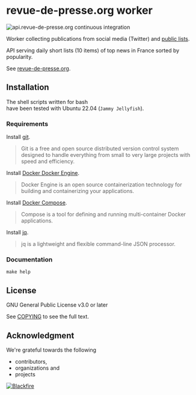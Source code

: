 # revue-de-presse.org worker

![api.revue-de-presse.org continuous integration](https://github.com/thierrymarianne/api.revue-de-presse.org/actions/workflows/continuous-integration.yml/badge.svg)

Worker collecting publications from social media (Twitter) and [public lists](https://help.twitter.com/en/using-twitter/twitter-lists).

API serving daily short lists (10 items) of top news in France sorted by popularity.

See [revue-de-presse.org](https://revue-de-presse.org).

## Installation

The shell scripts written for bash   
have been tested with Ubuntu 22.04 (`Jammy Jellyfish`).

### Requirements

Install [git](https://git-scm.com/downloads).
> Git is a free and open source distributed version control system designed 
> to handle everything from small to very large projects with speed and efficiency.

Install [Docker Docker Engine](https://docs.docker.com/engine/install/).
> Docker Engine is an open source containerization technology for building and containerizing your applications.

Install [Docker Compose](https://docs.docker.com/compose/install/).
> Compose is a tool for defining and running multi-container Docker applications.

Install [jq](https://stedolan.github.io/jq/download/).
> jq is a lightweight and flexible command-line JSON processor.

### Documentation

```
make help
```

## License

GNU General Public License v3.0 or later

See [COPYING](./COPYING) to see the full text.


## Acknowledgment

We're grateful towards the following
 - contributors,
 - organizations and
 - projects

 [![Blackfire](../worker/doc/images/blackfire-io.png?raw=true)](https://blackfire.io)

